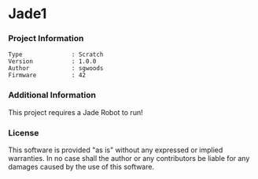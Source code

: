 Jade1
================



### Project Information
```
Type              : Scratch
Version           : 1.0.0
Author            : sgwoods
Firmware          : 42
```

### Additional Information
This project requires a Jade Robot to run!

### License
This software is provided "as is" without any expressed or implied warranties.  In no case shall the author or any contributors be liable for any damages caused by the use of this software.

